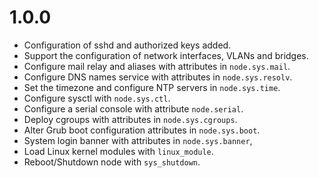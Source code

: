 # 1.0.0

* Configuration of sshd and authorized keys added.
* Support the configuration of network interfaces, VLANs and bridges.  
* Configure mail relay and aliases with attributes in `node.sys.mail`.
* Configure DNS names service with attributes in `node.sys.resolv`.
* Set the timezone and configure NTP servers in `node.sys.time`.
* Configure sysctl with `node.sys.ctl`.
* Configure a serial console with attribute `node.serial`.
* Deploy cgroups with attributes in `node.sys.cgroups`.
* Alter Grub boot configuration attributes in `node.sys.boot`. 
* System login banner with attributes in `node.sys.banner`,
* Load Linux kernel modules with `linux_module`.
* Reboot/Shutdown node with `sys_shutdown`. 
